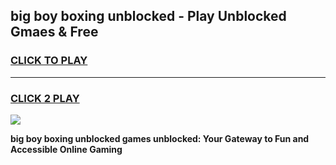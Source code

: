 
## big boy boxing unblocked - Play Unblocked Gmaes & Free
<h3>
<a href="https://news.freeplayer.one?title=big_boy_boxing_unblocked&ref=23F">CLICK TO PLAY</a></h3>
<hr>

<h3>
<a href="https://news.freeplayer.one?title=big_boy_boxing_unblocked&ref=23F">CLICK 2 PLAY</a>
  
</h3>

<a href="https://news.freeplayer.one?title=big_boy_boxing_unblocked&ref=23F/"><img src="https://clearcache.store/games.png"></a>


**big boy boxing unblocked games unblocked: Your Gateway to Fun and Accessible Online Gaming**
